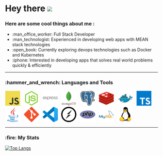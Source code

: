 <h1>Hey there <img src = "https://media.giphy.com/media/hvRJCLFzcasrR4ia7z/giphy.gif" width="27"/></h1>
<h3>Here are some cool things about me : </h3>
<ul>
<li> :man_office_worker: Full Stack Developer</li>
<li> :man_technologist: Experienced in developing web apps with MEAN stack technologies</li>
<li> :open_book: Currently exploring devops technologies such as Docker and Kubernetes</li>
<li> :iphone: Interested in developing apps that solves real world problems quickly & efficiently</li>
</ul>

---

<h3> :hammer_and_wrench: Languages and Tools </h3>
<div>
 <img src="https://github.com/devicons/devicon/blob/master/icons/javascript/javascript-original.svg" alt="JavaScript" width="50"/>
 &nbsp
 <img src="https://github.com/devicons/devicon/blob/master/icons/nodejs/nodejs-original.svg" alt="NodeJS" width="50"/>
 &nbsp
 <img src="https://github.com/devicons/devicon/blob/master/icons/express/express-original-wordmark.svg" alt="ExpressJS" width="50"/>
 &nbsp
 <img src="https://github.com/devicons/devicon/blob/master/icons/mongodb/mongodb-original-wordmark.svg" alt="MondoDB" width="50"/>
 &nbsp
 <img src="https://github.com/devicons/devicon/blob/master/icons/postgresql/postgresql-original.svg" alt="PostgreSql" width="50"/>
 &nbsp
 <img src="https://github.com/devicons/devicon/blob/master/icons/redis/redis-original.svg" alt="Redis" width="50"/>
 &nbsp
 <img src="https://github.com/devicons/devicon/blob/master/icons/docker/docker-original.svg" alt="Docker" width="50"/>
 &nbsp
 <img src="https://github.com/devicons/devicon/blob/master/icons/typescript/typescript-original.svg" alt="TypeScript" width="50"/>
 &nbsp
 <img src="https://github.com/devicons/devicon/blob/master/icons/java/java-original.svg" alt="Java" width="50"/>
 &nbsp
 <img src="https://github.com/devicons/devicon/blob/master/icons/git/git-original.svg" alt="Git" width="50"/>
 &nbsp
 <img src="https://github.com/devicons/devicon/blob/master/icons/vscode/vscode-original.svg" alt="VSCode" width="50"/>
 &nbsp
 <img src="https://github.com/devicons/devicon/blob/master/icons/socketio/socketio-original.svg" alt="Socket.io" width="50"/>
 &nbsp
 <img src="https://github.com/devicons/devicon/blob/master/icons/php/php-original.svg" alt="php" width="50"/>
 &nbsp
 <img src="https://github.com/devicons/devicon/blob/master/icons/mysql/mysql-original-wordmark.svg" alt="mySql" width="50"/>
 &nbsp
 <img src="https://github.com/devicons/devicon/blob/master/icons/linux/linux-original.svg" alt="linux" width="50"/>
 &nbsp
</div>

---

<h3>:fire: My Stats</h3>

[![Top Langs](https://github-readme-stats.vercel.app/api/top-langs/?username=Kaushambha&theme=codeSTACKr&layout=compact)](https://github.com/Kaushambha/github-readme-stats)

